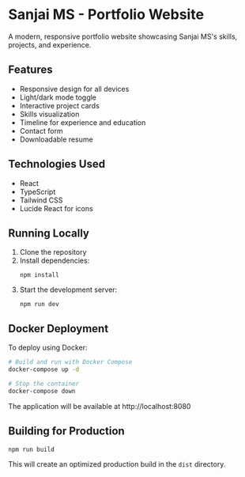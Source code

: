 # Sanjai MS - Portfolio Website

A modern, responsive portfolio website showcasing Sanjai MS's skills, projects, and experience.

## Features

- Responsive design for all devices
- Light/dark mode toggle
- Interactive project cards
- Skills visualization
- Timeline for experience and education
- Contact form
- Downloadable resume

## Technologies Used

- React
- TypeScript
- Tailwind CSS
- Lucide React for icons

## Running Locally

1. Clone the repository
2. Install dependencies:
   ```
   npm install
   ```
3. Start the development server:
   ```
   npm run dev
   ```

## Docker Deployment

To deploy using Docker:

```bash
# Build and run with Docker Compose
docker-compose up -d

# Stop the container
docker-compose down
```

The application will be available at http://localhost:8080

## Building for Production

```bash
npm run build
```

This will create an optimized production build in the `dist` directory.